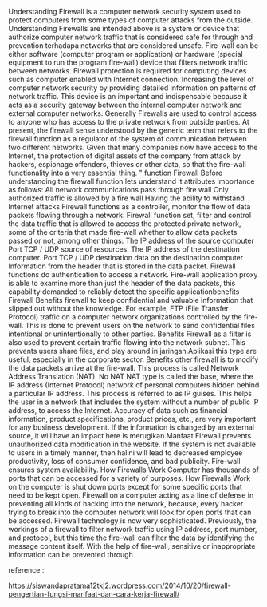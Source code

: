Understanding Firewall is a computer network security system used to protect computers from some types of computer attacks from the outside.
Understanding Firewalls are intended above is a system or device that authorize computer network traffic that is considered safe for through and prevention terhadapa networks that are considered unsafe. Fire-wall can be either software (computer program or application) or hardware (special equipment to run the program fire-wall) device that filters network traffic between networks. Firewall protection is required for computing devices such as computer enabled with Internet connection. Increasing the level of computer network security by providing detailed information on patterns of network traffic. This device is an important and indispensable because it acts as a security gateway between the internal computer network and external computer networks.
Generally Firewalls are used to control access to anyone who has access to the private network from outside parties. At present, the firewall sense understood by the generic term that refers to the firewall function as a regulator of the system of communication between two different networks. Given that many companies now have access to the Internet, the protection of digital assets of the company from attack by hackers, espionage offenders, thieves or other data, so that the fire-wall functionality into a very essential thing. "
function Firewall
Before understanding the firewall function lets understand it attributes importance as follows:
All network communications pass through fire wall
Only authorized traffic is allowed by a fire wall
Having the ability to withstand Internet attacks
Firewall functions as a controller, monitor the flow of data packets flowing through a network. Firewall function set, filter and control the data traffic that is allowed to access the protected private network, some of the criteria that made fire-wall whether to allow data packets passed or not, among other things:
The IP address of the source computer
Port TCP / UDP source of resources.
The IP address of the destination computer.
Port TCP / UDP destination data on the destination computer
Information from the header that is stored in the data packet.
Firewall functions do authentication to access a network. Fire-wall application proxy is able to examine more than just the header of the data packets, this capability demanded to reliably detect the specific applicationbenefits Firewall
Benefits firewall to keep confidential and valuable information that slipped out without the knowledge. For example, FTP (File Transfer Protocol) traffic on a computer network organizations controlled by the fire-wall. This is done to prevent users on the network to send confidential files intentional or unintentionally to other parties.
Benefits Firewall as a filter is also used to prevent certain traffic flowing into the network subnet. This prevents users share files, and play around in jaringan.Aplikasi this type are useful, especially in the corporate sector.
Benefits other firewall is to modify the data packets arrive at the fire-wall. This process is called Network Address Translation (NAT). No NAT NAT type is called the base, where the IP address (Internet Protocol) network of personal computers hidden behind a particular IP address. This process is referred to as IP guises. This helps the user in a network that includes the system without a number of public IP address, to access the Internet.
Accuracy of data such as financial information, product specifications, product prices, etc., are very important for any business development. If the information is changed by an external source, it will have an impact here is merugikan.Manfaat Firewall prevents unauthorized data modification in the website.
If the system is not available to users in a timely manner, then halini will lead to decreased employee productivity, loss of consumer confidence, and bad publicity. Fire-wall ensures system availability.
How Firewalls Work
Computer has thousands of ports that can be accessed for a variety of purposes. How Firewalls Work on the computer is shut down ports except for some specific ports that need to be kept open. Firewall on a computer acting as a line of defense in preventing all kinds of hacking into the network, because, every hacker trying to break into the computer network will look for open ports that can be accessed.
Firewall technology is now very sophisticated. Previously, the workings of a firewall to filter network traffic using IP address, port number, and protocol, but this time the fire-wall can filter the data by identifying the message content itself. With the help of fire-wall, sensitive or inappropriate information can be prevented through 

reference :

https://siswandapratama12tkj2.wordpress.com/2014/10/20/firewall-pengertian-fungsi-manfaat-dan-cara-kerja-firewall/


